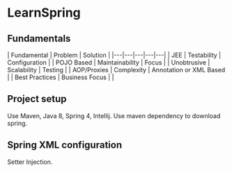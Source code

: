 # LearnSpring

## Fundamentals

| Fundamental  | Problem  |  Solution |
|---|---|---|---|---|
| JEE  |  Testability  | Configuration  |
| POJO Based  | Maintainability  |  Focus |
| Unobtrusive   | Scalability  | Testing  |
| AOP/Proxies    | Complexity  | Annotation or XML Based  |
| Best Practices   | Business Focus  |   |

## Project setup

Use Maven, Java 8, Spring 4, Intellij. Use maven dependency to download spring.

## Spring XML configuration

Setter Injection.